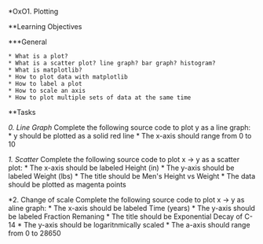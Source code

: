 *OxO1. Plotting

**Learning Objectives

***General

	* What is a plot?
	* What is a scatter plot? line graph? bar graph? histogram?
	* What is matplotlib?
	* How to plot data with matplotlib
	* How to label a plot
	* How to scale an axis
	* How to plot multiple sets of data at the same time

**Tasks

*0. Line Graph*
Complete the following source code to plot y as a line graph:
	 * y should be plotted as a solid red line
	 * The x-axis should range from 0 to 10

*1. Scatter*
Complete the following source code to plot x -> y as a scatter plot:
	 * The x-axis should be labeled Height (in)
	 * The y-axis should be labeled Weight (lbs)
	 * The title should be Men's Height vs Weight
	 * The data should be plotted as magenta points

*2. Change of scale
Complete the following source code to plot x -> y as aline graph:
	 * The x-axis should be labeled Time (years)
	 * The y-axis should be labeled Fraction Remaning
	 * The title should be Exponential Decay of C-14
	 * The y-axis should be logaritnmically scaled
	 * The a-axis should range from 0 to 28650
